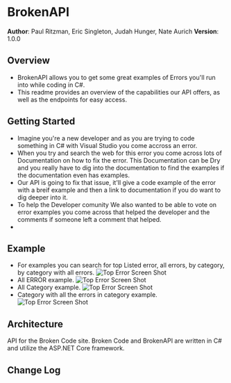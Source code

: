 # BrokenAPI

**Author**: Paul Ritzman, Eric Singleton, Judah Hunger, Nate Aurich
**Version**: 1.0.0

## Overview
- BrokenAPI allows you to get some great examples of Errors you'll run into while coding in C#.
- This readme provides an overview of the capabilities our API offers, as well as the endpoints for easy access.

## Getting Started
- Imagine you're a new developer and as you are trying to code something in C# with Visual Studio you come accross an error.
- When you try and search the web for this error you come across lots of Documentation on how to fix the error. This Documentation can be Dry and you really have to dig into the documentation to find the examples if the documentation even has examples.
- Our API is going to fix that issue, it'll give a code example of the error with a breif example and then a link to documentation if you do want to dig deeper into it.
- To help the Developer comunity We also wanted to be able to vote on error examples you come across that helped the developer and the comments if someone left a comment that helped.
- 

## Example
- For examples you can search for top Listed error, all errors, by category, by category with all errors.
![Top Error Screen Shot](assets/topError.png)
- All ERROR example.
![Top Error Screen Shot](../../assets/allErrorS.png)
- All Category example.
![Top Error Screen Shot](../assets/categoryS.png)
- Category with all the errors in category example.
![Top Error Screen Shot](../assets/CateWErrors.png)

## Architecture
API for the Broken Code site. Broken Code and BrokenAPI are written in C# and utilize the ASP.NET Core framework.
## Change Log
